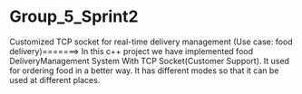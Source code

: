 # Group_5_Sprint2
Customized TCP socket for real-time delivery management (Use case: food delivery)=======>
In this c++ project we have implemented food DeliveryManagement System With TCP Socket(Customer Support). It used for ordering food in a better way. It has different modes so that it can be used at different places.
